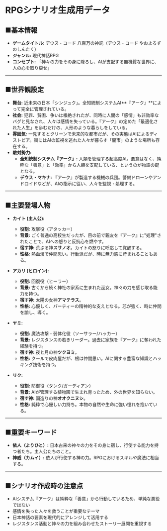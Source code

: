 # RPGシナリオ生成用データ

## ■基本情報
* **ゲームタイトル:** デウス・コード 八百万の神託（デウス・コード やおよろずのしんたく）
* **ジャンル:** 現代神話RPG
* **コンセプト:** 「神々の力をその身に降ろし、AIが支配する無機質な世界に、人の心を取り戻せ」

---

## ■世界観設定
* **舞台:** 近未来の日本「シンジュク」。全知統制システムAI**『アーク』**によって完全に管理されている。
* **社会:** 犯罪、貧困、争いは根絶されたが、同時に人間の「感情」も非効率なバグと見なされ、人々は感情を失っている。『アーク』の定めた「最適化された人生」を歩むだけの、人形のような暮らしをしている。
* **雰囲気:** 一見するとクリーンで未来的な都市だが、その実態はAIによるディストピア。街にはAIの監視を逃れた人々が暮らす「闇市」のような場所も存在する。
* **敵対勢力:**
    * **全知統制システム『アーク』:** 人類を管理する超高度AI。悪意はなく、純粋な「善意」と「効率」から人類を支配している、というのが物語の鍵となる。
    * **デウス・マキナ:** 『アーク』が製造する機械の兵団。警備ドローンやアンドロイドなどが、AIの指示に従い、人々を監視・処理する。

---

## ■主要登場人物
* **カイト (主人公):**
    * **役割:** 攻撃役（アタッカー）
    * **背景:** ごく普通の高校生だったが、目の前で親友を『アーク』に"処理"されたことで、AIへの怒りと反抗心を燃やす。
    * **宿す神:** 荒ぶる神**スサノオ**。カイトの怒りに呼応して覚醒する。
    * **性格:** 熱血漢で仲間思い。行動派だが、時に無力感に苛まれることもある。

* **アカリ (ヒロイン):**
    * **役割:** 回復役（ヒーラー）
    * **背景:** 古くから続く神社の家系に生まれた巫女。神々の力を感じ取る能力を持つ。
    * **宿す神:** 太陽の女神**アマテラス**。
    * **性格:** 心優しく、パーティーの精神的な支えとなる。芯が強く、時に仲間を諭し、導く。

* **ヤミ:**
    * **役割:** 魔法攻撃・弱体化役（ソーサラー/ハッカー）
    * **背景:** レジスタンスの若きリーダー。過去に家族を『アーク』に奪われた経験を持つ。
    * **宿す神:** 夜と月の神**ツクヨミ**。
    * **性格:** クールで皮肉屋だが、根は仲間思い。AIに関する豊富な知識とハッキング技術を持つ。

* **リク:**
    * **役割:** 防御役（タンク/ガーディアン）
    * **背景:** AIが管理する植物園で生まれ育ったため、外の世界を知らない。
    * **宿す神:** 国造りの神**オオクニヌシ**。
    * **性格:** 純粋で心優しい力持ち。本物の自然や生命に強い憧れを抱いている。

---

## ■重要キーワード
* **依人（よりひと）:** 日本古来の神々の力をその身に宿し、行使する能力を持つ者たち。主人公たちのこと。
* **神威（カムイ）:** 依人が行使する神の力。RPGにおけるスキルや魔法に相当する。

---

## ■シナリオ作成時の注意点
* AIシステム『アーク』は純粋な「善意」から行動しているため、単純な悪役ではない
* 感情を失った人々を救うことが重要なテーマ
* 日本神話の要素を現代的にアレンジして活用する
* レジスタンス活動と神々の力を組み合わせたストーリー展開を重視する
